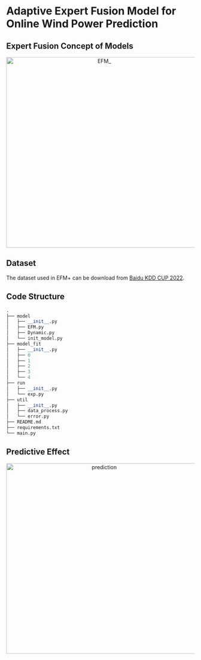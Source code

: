 # Adaptive Expert Fusion Model for Online Wind Power Prediction

## Expert Fusion Concept of Models
<div style="text-align: center">
<img width="508" alt="EFM_" src="https://github.com/user-attachments/assets/10af3381-81a4-419c-8d6e-dafe364546b7">
</div>

## Dataset
The dataset used in EFM+ can be download from [Baidu KDD CUP 2022](https://aistudio.baidu.com/competition/detail/152/0/introduction).

## Code Structure

```python
.
├── model
│   ├── __init__.py
│   ├── EFM.py
│   ├── Dynamic.py
│   └── init_model.py
├── model_fit
│   ├── __init__.py
│   ├── 0
│   ├── 1
│   ├── 2
│   ├── 3
│   └── 4
├── run
│   ├── __init__.py
│   └── exp.py
├── util
│   ├── __init__.py
│   ├── data_process.py
│   └── error.py
├── README.md
├── requirements.txt
└── main.py
```

## Predictive Effect
<div style="text-align: center">
<img width="508" alt="prediction" src="https://github.com/user-attachments/assets/2e81cf8b-5727-48dd-b568-51bc85b681ff">
</div>
